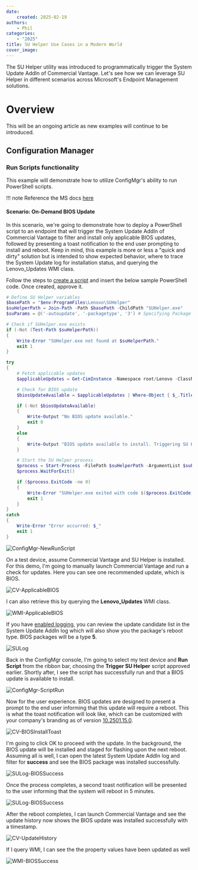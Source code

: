 ```yaml
---
date:
    created: 2025-02-19
authors:
    - Phil
categories:
    - "2025"
title: SU Helper Use Cases in a Modern World
cover_image:
---
```


The SU Helper utility was introduced to programmatically trigger the System Update AddIn of Commercial Vantage. Let's see how we can leverage SU Helper in different scenarios across Microsoft's Endpoint Management solutions.

<!-- more -->

# Overview

This will be an ongoing article as new examples will continue to be introduced.

## Configuration Manager

### Run Scripts functionality

This example will demonstrate how to utilize ConfigMgr's ability to run PowerShell scripts.

!!! note
    Reference the MS docs [here](https://learn.microsoft.com/mem/configmgr/apps/deploy-use/create-deploy-scripts)

#### Scenario: On-Demand BIOS Update

In this scenario, we're going to demonstrate how to deploy a PowerShell script to an endpoint that will trigger the System Update AddIn of Commercial Vantage to filter and install only applicable BIOS updates, followed by presenting a toast notification to the end user prompting to install and reboot. Keep in mind, this example is more or less a "quick and dirty" solution but is intended to show expected behavior, where to trace the System Update log for installation status, and querying the Lenovo_Updates WMI class.

Follow the steps to [create a script](https://learn.microsoft.com/mem/configmgr/apps/deploy-use/create-deploy-scripts#create-a-script) and insert the below sample PowerShell code. Once created, approve it.

```powershell
# Define SU Helper variables
$basePath = "$env:ProgramFiles\Lenovo\SUHelper"
$suHelperPath = Join-Path -Path $basePath -ChildPath "SUHelper.exe"
$suParams = @('-autoupdate', '-packagetype', '3') # Specifying Package Type 3 to filter only BIOS updates (https://docs.lenovocdrt.com/guides/cv/suhelper/#-packagetype-string)

# Check if SUHelper.exe exists
if (-Not (Test-Path $suHelperPath))
{
    Write-Error "SUHelper.exe not found at $suHelperPath."
    exit 1
}

try
{
    # Fetch applicable updates
    $applicableUpdates = Get-CimInstance -Namespace root/Lenovo -ClassName Lenovo_Updates | Where-Object { $_.Status -eq "Applicable" }

    # Check for BIOS update
    $biosUpdateAvailable = $applicableUpdates | Where-Object { $_.Title -match "BIOS" }

    if (-Not $biosUpdateAvailable)
    {
        Write-Output "No BIOS update available."
        exit 0
    }
    else
    {
        Write-Output "BIOS update available to install. Triggering SU Helper."
    }

    # Start the SU Helper process
    $process = Start-Process -FilePath $suHelperPath -ArgumentList $suParams -NoNewWindow -PassThru
    $process.WaitForExit()

    if ($process.ExitCode -ne 0)
    {
        Write-Error "SUHelper.exe exited with code $($process.ExitCode)."
        exit 1
    }
}
catch
{
    Write-Error "Error occurred: $_"
    exit 1
}
```

![ConfigMgr-NewRunScript](https://cdrt.github.io/mk_blog/img/2025/suhelper_use_cases/image1.jpg)

On a test device, assume Commercial Vantage and SU Helper is installed. For this demo, I'm going to manually launch Commercial Vantage and run a check for updates. Here you can see one recommended update, which is BIOS.

![CV-ApplicableBIOS](https://cdrt.github.io/mk_blog/img/2025/suhelper_use_cases/image2.jpg)

I can also retrieve this by querying the **Lenovo_Updates** WMI class.

![WMI-ApplicableBIOS](https://cdrt.github.io/mk_blog/img/2025/suhelper_use_cases/image3.jpg)

If you have [enabled logging](https://docs.lenovocdrt.com/guides/cv/commercial_vantage/), you can review the update candidate list in the System Update AddIn log which will also show you the package's reboot type. BIOS packages will be a type **5**.

![SULog](https://cdrt.github.io/mk_blog/img/2025/suhelper_use_cases/image4.jpg)

Back in the ConfigMgr console, I'm going to select my test device and **Run Script** from the ribbon bar, choosing the **Trigger SU Helper** script approved earlier. Shortly after, I see the script has successfully run and that a BIOS update is available to install.

![ConfigMgr-ScriptRun](https://cdrt.github.io/mk_blog/img/2025/suhelper_use_cases/image5.jpg)

Now for the user experience. BIOS updates are designed to present a prompt to the end user informing that this update will require a reboot. This is what the toast notification will look like, which can be customized with your company's branding as of version [10.2501.15.0](https://docs.lenovocdrt.com/guides/cv/#v102501150-january-2025).

![CV-BIOSInstallToast](https://cdrt.github.io/mk_blog/img/2025/suhelper_use_cases/image7.jpg)

I'm going to click OK to proceed with the update. In the background, the BIOS update will be installed and staged for flashing upon the next reboot. Assuming all is well, I can open the latest System Update AddIn log and filter for **success** and see the BIOS package was installed successfully.

![SULog-BIOSSuccess](https://cdrt.github.io/mk_blog/img/2025/suhelper_use_cases/image6.jpg)

Once the process completes, a second toast notification will be presented to the user informing that the system will reboot in 5 minutes.

![SULog-BIOSSuccess](https://cdrt.github.io/mk_blog/img/2025/suhelper_use_cases/image8.jpg)

After the reboot completes, I can launch Commercial Vantage and see the update history now shows the BIOS update was installed successfully with a timestamp.

![CV-UpdateHistory](https://cdrt.github.io/mk_blog/img/2025/suhelper_use_cases/image9.jpg)

If I query WMI, I can see the the property values have been updated as well

![WMI-BIOSSuccess](https://cdrt.github.io/mk_blog/img/2025/suhelper_use_cases/image10.jpg)
